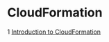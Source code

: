 <!-- 001 AWS CloudFormation - Section Introduction
002 CloudFormation Overview
003 CloudFormation Create Stack Hands On
004 CloudFormation Update and Delete Stack Hands On
005 YAML Crash Course
006 CloudFormation Resources
007 CloudFormation Parameters
008 CloudFormation Mappings
009 CloudFormation Outputs
010 CloudFormation Conditions
011 CloudFormation Intrinsic Functions
012 CloudFormation Rollbacks
013 CloudFormation ChangeSets, Nested Stacks & StackSet
014 CloudFormation Drift -->
# CloudFormation
1 [Introduction to CloudFormation](./1-intro.md)

